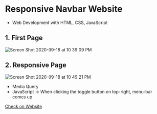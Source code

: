 # Responsive Navbar Website

 * Web Development with HTML, CSS, JavaScript
 
 
## 1. First Page
![Screen Shot 2020-09-18 at 10 39 09 PM](https://user-images.githubusercontent.com/8447473/93588907-2c654600-fa00-11ea-88c9-3c1dcf6b9dc3.png)

## 2. Responsive Page
![Screen Shot 2020-09-18 at 10 49 21 PM](https://user-images.githubusercontent.com/8447473/93589677-4e12fd00-fa01-11ea-85b3-bf7f32c18c61.png)

* Media Query
* JavaScript -> When clicking the toggle button on top-right, menu-bar comes up

[Check on Website](https://songjayden.github.io/navbar/)
